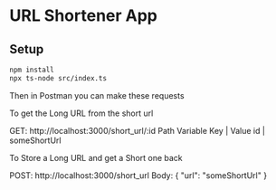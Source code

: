 # URL Shortener App
## Setup

```bash
npm install
npx ts-node src/index.ts
```
Then in Postman you can make these requests

To get the Long URL from the short url

GET: http://localhost:3000/short_url/:id
Path Variable   Key   |     Value
                id    |     someShortUrl


To Store a Long URL and get a Short one back

POST: http://localhost:3000/short_url
Body: {
    "url": "someShortUrl"
}
